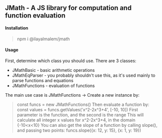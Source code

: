 ## JMath - A JS library for computation and function evaluation
#### Installation 
> npm i @ilayalmalem/jmath

#### Usage
First, determine which class you should use.
There are 3 classes: 
* JMathBasic - basic arithmetic operations
* JMathEqParser - you probably shouldn't use this, as it's used mainly to parse functions and equations
* JMathFunctions - evaluation of functions

The main use case is JMathFunctions ->
Create a new instance by:
> const funcs = new JMathFunctions()
Then evaluate a function by:
> const values = funcs.getValues('x^2-2x^3+4', [-10, 10])
First parameter is the function, and the second is the range
This will calculate all integer x values for x^2-2x^3+4, in the domain {-10<x<10}
You can also get the slope of a function by calling slope(), and passing two points:
> funcs.slope({x: 12, y: 15}, {x: 1, y: 19})